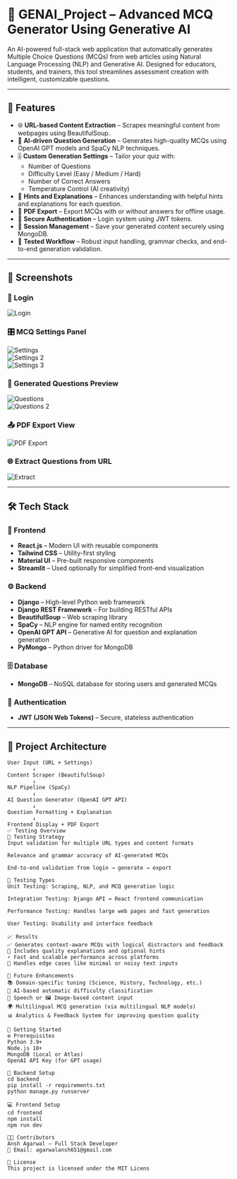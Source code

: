 # 🧠 GENAI_Project – Advanced MCQ Generator Using Generative AI

An AI-powered full-stack web application that automatically generates Multiple Choice Questions (MCQs) from web articles using Natural Language Processing (NLP) and Generative AI. Designed for educators, students, and trainers, this tool streamlines assessment creation with intelligent, customizable questions.

---

## 🚀 Features

- 🌐 **URL-based Content Extraction** – Scrapes meaningful content from webpages using BeautifulSoup.
- 🤖 **AI-driven Question Generation** – Generates high-quality MCQs using OpenAI GPT models and SpaCy NLP techniques.
- 🎚️ **Custom Generation Settings** – Tailor your quiz with:
  - Number of Questions
  - Difficulty Level (Easy / Medium / Hard)
  - Number of Correct Answers
  - Temperature Control (AI creativity)
- 🧠 **Hints and Explanations** – Enhances understanding with helpful hints and explanations for each question.
- 📄 **PDF Export** – Export MCQs with or without answers for offline usage.
- 🔐 **Secure Authentication** – Login system using JWT tokens.
- 🧾 **Session Management** – Save your generated content securely using MongoDB.
- 🧪 **Tested Workflow** – Robust input handling, grammar checks, and end-to-end generation validation.

---

## 📸 Screenshots
### 🔐 Login  
![Login](https://github.com/user-attachments/assets/a4128783-8daf-4007-a250-09f3c0224a73)

### 🎛️ MCQ Settings Panel  
![Settings](https://github.com/user-attachments/assets/49586d8c-0433-4e2e-ab6f-c638540507db)  
![Settings 2](https://github.com/user-attachments/assets/651e7c31-5a48-43c2-8996-c8604bcddcc4)  
![Settings 3](https://github.com/user-attachments/assets/0b5a507a-6eb8-48f2-bf0e-93a5baeb62ba)

### 🧾 Generated Questions Preview  
![Questions](https://github.com/user-attachments/assets/d33ebd20-abcb-4470-879e-3495b51bbaca)  
![Questions 2](https://github.com/user-attachments/assets/92a3433d-d43b-4fc4-8761-e9cba993b408)

### 📤 PDF Export View  
![PDF Export](https://github.com/user-attachments/assets/efe66e2a-fd90-4aa3-b75f-9c856d840d65)

### 🌐 Extract Questions from URL  
![Extract](https://github.com/user-attachments/assets/c38559c2-7c26-4eca-9356-60244681cb1e)

---

## 🛠️ Tech Stack

### 🔧 Frontend
- **React.js** – Modern UI with reusable components
- **Tailwind CSS** – Utility-first styling
- **Material UI** – Pre-built responsive components
- **Streamlit** – Used optionally for simplified front-end visualization

### ⚙️ Backend
- **Django** – High-level Python web framework
- **Django REST Framework** – For building RESTful APIs
- **BeautifulSoup** – Web scraping library
- **SpaCy** – NLP engine for named entity recognition
- **OpenAI GPT API** – Generative AI for question and explanation generation
- **PyMongo** – Python driver for MongoDB

### 🗄️ Database
- **MongoDB** – NoSQL database for storing users and generated MCQs

### 🔐 Authentication
- **JWT (JSON Web Tokens)** – Secure, stateless authentication

---

## 📐 Project Architecture

```plaintext
User Input (URL + Settings)
        ↓
Content Scraper (BeautifulSoup)
        ↓
NLP Pipeline (SpaCy)
        ↓
AI Question Generator (OpenAI GPT API)
        ↓
Question Formatting + Explanation
        ↓
Frontend Display + PDF Export
✅ Testing Overview
🧪 Testing Strategy
Input validation for multiple URL types and content formats

Relevance and grammar accuracy of AI-generated MCQs

End-to-end validation from login → generate → export

🧪 Testing Types
Unit Testing: Scraping, NLP, and MCQ generation logic

Integration Testing: Django API ↔ React frontend communication

Performance Testing: Handles large web pages and fast generation

User Testing: Usability and interface feedback

📈 Results
✅ Generates context-aware MCQs with logical distractors and feedback
💬 Includes quality explanations and optional hints
⚡ Fast and scalable performance across platforms
🧠 Handles edge cases like minimal or noisy text inputs

🔮 Future Enhancements
📚 Domain-specific tuning (Science, History, Technology, etc.)
🧠 AI-based automatic difficulty classification
🎤 Speech or 🖼️ Image-based content input
🌍 Multilingual MCQ generation (via multilingual NLP models)
📊 Analytics & Feedback System for improving question quality

🧩 Getting Started
⚙️ Prerequisites
Python 3.9+
Node.js 18+
MongoDB (Local or Atlas)
OpenAI API Key (for GPT usage)

🚀 Backend Setup
cd backend
pip install -r requirements.txt
python manage.py runserver

💻 Frontend Setup
cd frontend
npm install
npm run dev

👨‍💻 Contributors
Ansh Agarwal – Full Stack Developer
📧 Email: agarwalansh651@gmail.com

📜 License
This project is licensed under the MIT Licens
